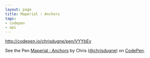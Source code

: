 ```yaml
---
layout: page
title: Maperial : Anchors
tags:
- codepen
- api
---
```


http://codepen.io/chrisdugne/pen/VYYbEv

<p data-height="368" data-theme-id="10317" data-slug-hash="VYYbEv" data-default-tab="result" data-user="chrisdugne" class='codepen'>See the Pen <a href='http://codepen.io/chrisdugne/pen/VYYbEv/'>Maperial : Anchors</a> by Chris (<a href='http://codepen.io/chrisdugne'>@chrisdugne</a>) on <a href='http://codepen.io'>CodePen</a>.</p>
<script async src="//assets.codepen.io/assets/embed/ei.js"></script>

